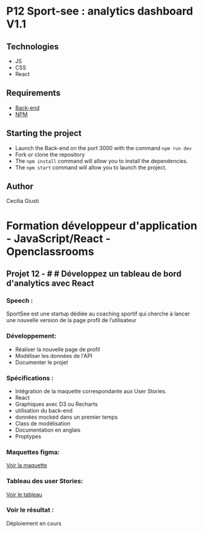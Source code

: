 
# P12 Sport-see : analytics dashboard V1.1

## Technologies

- JS
- CSS
- React

## Requirements

- [Back-end](https://github.com/OpenClassrooms-Student-Center/P9-front-end-dashboard)
- [NPM](https://www.npmjs.com/)

## Starting the project

- Launch the Back-end on the port 3000 with the command `npm run dev`
- Fork or clone the repository
- The `npm install` command will allow you to install the dependencies.
- The `npm start` command will allow you to launch the project.

## Author

Cecilia Giusti



<H1> Formation développeur d'application - JavaScript/React - Openclassrooms</h1>

<h2>Projet 12 - # # Développez un tableau de bord d'analytics avec React</h2>

<h3>Speech :</h3>
SportSee est une startup dédiée au coaching sportif qui cherche à lancer une nouvelle version de la page profil de l’utilisateur

<h3>Développement:</h3>

- Réaliser la nouvelle page de profil 
- Modéliser les données de l'API
- Documenter le projet

<h3>Spécifications :</h3>

- Intégration de la maquette correspondante aux User Stories. 
- React
- Graphiques avec D3 ou Recharts
- utilisation du back-end
- données mocked dans un premier temps
- Class de modélisation
- Documentation en anglais
- Proptypes

<h3>Maquettes figma: </h3>
<a href="https://www.figma.com/file/BMomGVZqLZb811mDMShpLu/UI-design-Sportify-FR?node-id=0%3A1&t=EI6oE0bC3A9Wv7yt-0"> Voir la maquette
</a>

<h3>Tableau des user Stories: </h3>
<a href="https://www.notion.so/Tableau-de-bord-SportSee-6686aa4b5f44417881a4884c9af5669e"> Voir le tableau
</a>

<h3>Voir le résultat : </h3>

Déploiement en cours


